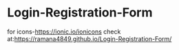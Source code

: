 # Login-Registration-Form
for icons-https://ionic.io/ionicons
check at:https://ramana4849.github.io/Login-Registration-Form/
